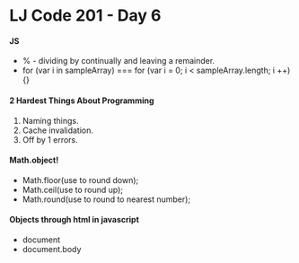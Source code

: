 # LJ Code 201 - Day 6

#### JS
   - % - dividing by continually and leaving a remainder.
   - for (var i in sampleArray) === for (var i = 0; i < sampleArray.length; i ++) {}

#### 2 Hardest Things About Programming
  1. Naming things.
  2. Cache invalidation.
  3. Off by 1 errors.

#### Math.object!
  - Math.floor(use to round down);
  - Math.ceil(use to round up);
  - Math.round(use to round to nearest number);

#### Objects through html in javascript
  - document
  - document.body
